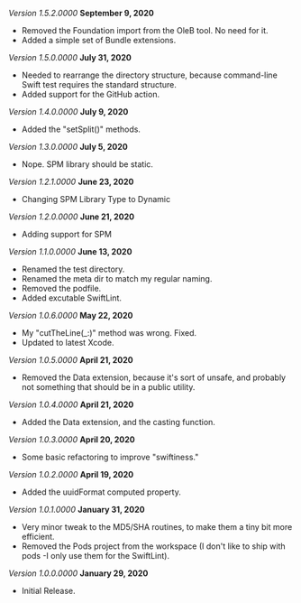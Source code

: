 *Version 1.5.2.0000* **September 9, 2020**
- Removed the Foundation import from the OleB tool. No need for it.
- Added a simple set of Bundle extensions.

*Version 1.5.0.0000* **July 31, 2020**
- Needed to rearrange the directory structure, because command-line Swift test requires the standard structure.
- Added support for the GitHub action.

*Version 1.4.0.0000* **July 9, 2020**
- Added the "setSplit()" methods.

*Version 1.3.0.0000* **July 5, 2020**
- Nope. SPM library should be static.

*Version 1.2.1.0000* **June 23, 2020**
- Changing SPM Library Type to Dynamic

*Version 1.2.0.0000* **June 21, 2020**
- Adding support for SPM

*Version 1.1.0.0000* **June 13, 2020**
- Renamed the test directory.
- Renamed the meta dir to match my regular naming.
- Removed the podfile.
- Added excutable SwiftLint.

*Version 1.0.6.0000* **May 22, 2020**
- My "cutTheLine(_:)" method was wrong. Fixed.
- Updated to latest Xcode.

*Version 1.0.5.0000* **April 21, 2020**
- Removed the Data extension, because it's sort of unsafe, and probably not something that should be in a public utility.

*Version 1.0.4.0000* **April 21, 2020**
- Added the Data extension, and the casting function.

*Version 1.0.3.0000* **April 20, 2020**
- Some basic refactoring to improve "swiftiness."

*Version 1.0.2.0000* **April 19, 2020**
- Added the uuidFormat computed property.

*Version 1.0.1.0000* **January 31, 2020**
- Very minor tweak to the MD5/SHA routines, to make them a tiny bit more efficient.
- Removed the Pods project from the workspace (I don't like to ship with pods -I only use them for the SwiftLint).

*Version 1.0.0.0000* **January 29, 2020**
- Initial Release.
